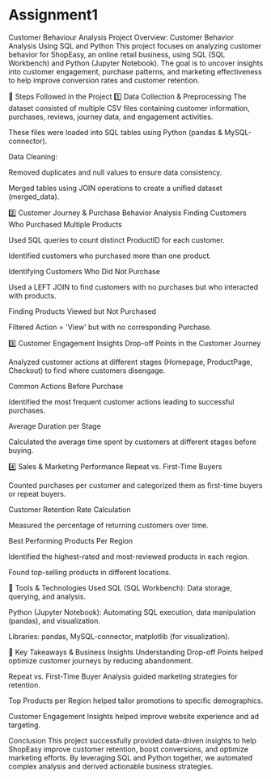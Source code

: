 # Assignment1
Customer Behaviour Analysis 
Project Overview: Customer Behavior Analysis Using SQL and Python
This project focuses on analyzing customer behavior for ShopEasy, an online retail business, using SQL (SQL Workbench) and Python (Jupyter Notebook). The goal is to uncover insights into customer engagement, purchase patterns, and marketing effectiveness to help improve conversion rates and customer retention.

🔹 Steps Followed in the Project
1️⃣ Data Collection & Preprocessing
The dataset consisted of multiple CSV files containing customer information, purchases, reviews, journey data, and engagement activities.

These files were loaded into SQL tables using Python (pandas & MySQL-connector).

Data Cleaning:

Removed duplicates and null values to ensure data consistency.

Merged tables using JOIN operations to create a unified dataset (merged_data).

2️⃣ Customer Journey & Purchase Behavior Analysis
Finding Customers Who Purchased Multiple Products

Used SQL queries to count distinct ProductID for each customer.

Identified customers who purchased more than one product.

Identifying Customers Who Did Not Purchase

Used a LEFT JOIN to find customers with no purchases but who interacted with products.

Finding Products Viewed but Not Purchased

Filtered Action = 'View' but with no corresponding Purchase.

3️⃣ Customer Engagement Insights
Drop-off Points in the Customer Journey

Analyzed customer actions at different stages (Homepage, ProductPage, Checkout) to find where customers disengage.

Common Actions Before Purchase

Identified the most frequent customer actions leading to successful purchases.

Average Duration per Stage

Calculated the average time spent by customers at different stages before buying.

4️⃣ Sales & Marketing Performance
Repeat vs. First-Time Buyers

Counted purchases per customer and categorized them as first-time buyers or repeat buyers.

Customer Retention Rate Calculation

Measured the percentage of returning customers over time.

Best Performing Products Per Region

Identified the highest-rated and most-reviewed products in each region.

Found top-selling products in different locations.

🔹 Tools & Technologies Used
SQL (SQL Workbench): Data storage, querying, and analysis.

Python (Jupyter Notebook): Automating SQL execution, data manipulation (pandas), and visualization.

Libraries: pandas, MySQL-connector, matplotlib (for visualization).

🔹 Key Takeaways & Business Insights
Understanding Drop-off Points helped optimize customer journeys by reducing abandonment.

Repeat vs. First-Time Buyer Analysis guided marketing strategies for retention.

Top Products per Region helped tailor promotions to specific demographics.

Customer Engagement Insights helped improve website experience and ad targeting.

Conclusion
This project successfully provided data-driven insights to help ShopEasy improve customer retention, boost conversions, and optimize marketing efforts. By leveraging SQL and Python together, we automated complex analysis and derived actionable business strategies. 
